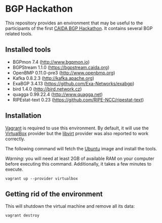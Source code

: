 # BGP Hackathon

This repository provides an environment that may be useful to the participants
of the first [CAIDA BGP Hackathon](https://github.com/CAIDA/bgp-hackathon). It
contains several BGP related tools.

## Installed tools

  * BGPmon 7.4 (http://www.bgpmon.io)
  * BGPStream 1.1.0 (https://bgpstream.caida.org)
  * OpenBMP 0.11.0-pre3 (http://www.openbmp.org)
  * Kafka 0.8.2.3 (http://kafka.apache.org)
  * ExaBGP 3.4.13 (https://github.com/Exa-Networks/exabgp)
  * bird 1.4.0 (http://bird.network.cz)
  * quagga 0.99.22.4 (http://www.quagga.net)
  * RIPEstat-text 0.23 (https://github.com/RIPE-NCC/ripestat-text)

## Installation

[Vagrant](https://www.vagrantup.com) is required to use this environment. By
default, it will use the [VirtualBox](https://www.virtualbox.org) provider but
the [libvirt](https://github.com/pradels/vagrant-libvirt) provider was also
reported to work correctly.

The following command will fetch the [Ubuntu](https://www.ubuntu.com) image and
install the tools.

*Warning*: you will need at least 2GB of available RAM on your computer before
executing this command. Additionally, it takes a few minutes to execute.

```shell
vagrant up --provider virtualbox
```

## Getting rid of the environment

This will shutdown the virtual machine and remove all its data:
```shell
vagrant destroy
```
